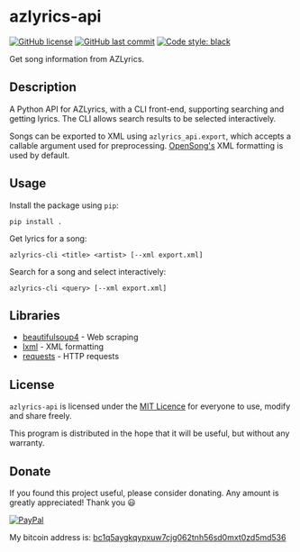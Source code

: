 # azlyrics-api

[![GitHub license](https://img.shields.io/github/license/Zedeldi/azlyrics-api?style=flat-square)](https://github.com/Zedeldi/azlyrics-api/blob/master/LICENSE) [![GitHub last commit](https://img.shields.io/github/last-commit/Zedeldi/azlyrics-api?style=flat-square)](https://github.com/Zedeldi/azlyrics-api/commits) [![Code style: black](https://img.shields.io/badge/code%20style-black-000000.svg?style=flat-square)](https://github.com/psf/black)

Get song information from AZLyrics.

## Description

A Python API for AZLyrics, with a CLI front-end, supporting searching and getting lyrics.
The CLI allows search results to be selected interactively.

Songs can be exported to XML using `azlyrics_api.export`, which accepts a callable argument used for preprocessing.
[OpenSong's](http://www.opensong.org/) XML formatting is used by default.

## Usage

Install the package using `pip`:

`pip install .`

Get lyrics for a song:

`azlyrics-cli <title> <artist> [--xml export.xml]`

Search for a song and select interactively:

`azlyrics-cli <query> [--xml export.xml]`

## Libraries

- [beautifulsoup4](https://pypi.org/project/beautifulsoup4/) - Web scraping
- [lxml](https://pypi.org/project/lxml/) - XML formatting
- [requests](https://pypi.org/project/requests/) - HTTP requests

## License

`azlyrics-api` is licensed under the [MIT Licence](https://mit-license.org/) for everyone to use, modify and share freely.

This program is distributed in the hope that it will be useful, but without any warranty.

## Donate

If you found this project useful, please consider donating. Any amount is greatly appreciated! Thank you :smiley:

[![PayPal](https://www.paypalobjects.com/webstatic/mktg/Logo/pp-logo-150px.png)](https://paypal.me/ZackDidcott)

My bitcoin address is: [bc1q5aygkqypxuw7cjg062tnh56sd0mxt0zd5md536](bitcoin://bc1q5aygkqypxuw7cjg062tnh56sd0mxt0zd5md536)
